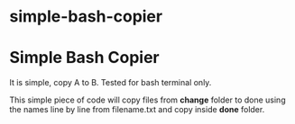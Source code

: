 # simple-bash-copier
<h1>Simple Bash Copier</h1>
It is simple, copy A to B. Tested for bash terminal only.

<p>
  This simple piece of code will copy files from <b>change</b> folder to done using the names line by line from filename.txt and copy inside <b>done</b> folder. 
</p>
